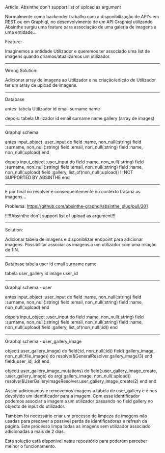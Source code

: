 Article: Absinthe don't support list of upload as argument

Normalmente como backender trabalho com a disponibilização de API's em REST ou em Graphiql,
no desenvolvimento de um API Graphiql utilizando Absinthe surgiu uma feature para associação de uma galeria de imagens a uma entidade...

Feature:

Imaginemos a entidade Utilizador e queremos ter associado uma list de imagens quando criamos/atualizamos um utilizador.

---

Wrong Solution:

Adicionar array de imagens ao Utilizador e na criação/edição de Utilizador ter um array de upload de imagens.

---

Database

antes:
tabela Utilizador
id
email
surname
name

depois:
tabela Utilizador
id
email
surname
name
gallery (array de images)

---

Graphql schema

antes
input_object :user_input do
field :name, non_null(:string)
field :surname, non_null(:string)
field :email, non_null(:string)
field :name, non_null(:upload)
end

depois
input_object :user_input do
field :name, non_null(:string)
field :surname, non_null(:string)
field :email, non_null(:string)
field :name, non_null(:upload)
field :gallery, list_of(non_null(:upload)) !! NOT SUPPORTED BY ABSINTHE
end

---

E por final no resolver e consequentemente no contexto trataria as imagens...

Problema:
https://github.com/absinthe-graphql/absinthe_plug/pull/201

!!!!!Absinthe don't support list of upload as argument!!!

---

Solution:

Adicionar tabela de imagens e disponiblizar endpoint para adicionar imagens. Possibilitar associar
as imagens a um utilizador com uma relação de 1:N.

---

Database
tabela user
id
email
surname
name

tabela user_gallery
id
image
user_id

---

Graphql schema - user

antes
input_object :user_input do
field :name, non_null(:string)
field :surname, non_null(:string)
field :email, non_null(:string)
field :name, non_null(:upload)
end

depois
input_object :user_input do
field :name, non_null(:string)
field :surname, non_null(:string)
field :email, non_null(:string)
field :name, non_null(:upload)
field :gallery, list_of(non_null(:id))
end

---

Graphql schema - user_gallery_image

object(:user_gallery_image) do
field(:id, non_null(:id))
field(:gallery_image, non_null(:file_image)) do
resolve(&GeneralResolver.gallery_image/3)
end
field(:user_id, :id)
end

object(:user_gallery_image_mutations) do
field(:user_gallery_image_create, :user_gallery_image) do
arg(:gallery_image, non_null(:upload))
resolve(&UserGalleryImageResolver.user_gallery_image_create/2)
end
end

Assim adicionamos e removemos imagens a tabela de user_gallery e é nos devolvido um identificador para a imagem.
Com esse identificador podemos associar a imagem a um utilizador passando no field gallery no objecto de
input do utilizador.

Também foi necessário criar um processo de limpeza de imagens não usadas para precaver a possivel perda de
identificadores e refresh da pagina. Este processo limpa todas as imagens sem utilizador associado adicionadas
a mais de 2 dias.

Esta solução está disponivel neste repositório para poderem perceber melhor o funcionamento.
